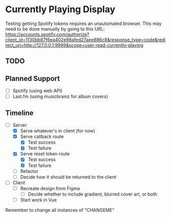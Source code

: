 # Currently Playing Display

Testing getting Spotify tokens requires an unautomated browser. This may need to be done manually by going to this URL:
https://accounts.spotify.com/authorize?client_id=1130bb87f6ea402e98afed27aee886c8&response_type=code&redirect_uri=http://127.0.0.1:9999&scope=user-read-currently-playing

## TODO

## Planned Support

- [ ] Spotify (using web API)
- [ ] Last.fm (using musicbrainz for album covers)

## Timeline

- [ ] Server
  - [X] Serve whatever's in client (for now)
  - [X] Serve callback route
    - [X] Test success
    - [X] Test failure
  - [X] Serve reset token route
    - [X] Test success
    - [X] Test failure
  - [ ] Refactor
  - [ ] Decide how it should be returned to the client
- [ ] Client
  - [ ] Recreate design from Figma
    - [ ] Decide whether to include gradient, blurred cover art, or both
  - [ ] Start work in Vue

Remember to change all instances of "CHANGEME"
